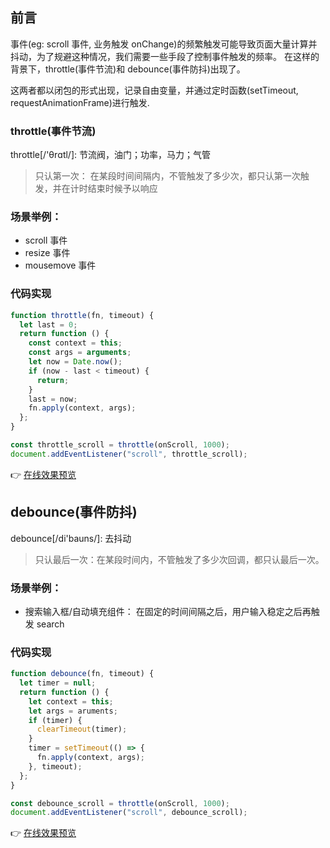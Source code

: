 ## 前言

事件(eg: scroll 事件, 业务触发 onChange)的频繁触发可能导致页面大量计算并抖动，为了规避这种情况，我们需要一些手段了控制事件触发的频率。
在这样的背景下，throttle(事件节流)和 debounce(事件防抖)出现了。

这两者都以闭包的形式出现，记录自由变量，并通过定时函数(setTimeout, requestAnimationFrame)进行触发.

### throttle(事件节流)

throttle[/'θrɑtl/]: 节流阀，油门；功率，马力；气管

> 只认第一次： 在某段时间间隔内，不管触发了多少次，都只认第一次触发，并在计时结束时候予以响应

### 场景举例：

- scroll 事件
- resize 事件
- mousemove 事件

### 代码实现

```js
function throttle(fn, timeout) {
  let last = 0;
  return function () {
    const context = this;
    const args = arguments;
    let now = Date.now();
    if (now - last < timeout) {
      return;
    }
    last = now;
    fn.apply(context, args);
  };
}

const throttle_scroll = throttle(onScroll, 1000);
document.addEventListener("scroll", throttle_scroll);
```

👉 [在线效果预览](https://chenxiaoyao6228.github.io/html-preview/?https://github.com/chenxiaoyao6228/fe-notes/blob/main/代码手写题/_demo/throttle.html)

## debounce(事件防抖)

debounce[/di'bauns/]: 去抖动

> 只认最后一次：在某段时间内，不管触发了多少次回调，都只认最后一次。

### 场景举例：

- 搜索输入框/自动填充组件： 在固定的时间间隔之后，用户输入稳定之后再触发 search

### 代码实现

```js
function debounce(fn, timeout) {
  let timer = null;
  return function () {
    let context = this;
    let args = aruments;
    if (timer) {
      clearTimeout(timer);
    }
    timer = setTimeout(() => {
      fn.apply(context, args);
    }, timeout);
  };
}

const debounce_scroll = throttle(onScroll, 1000);
document.addEventListener("scroll", debounce_scroll);
```

👉 [在线效果预览](https://chenxiaoyao6228.github.io/html-preview/?https://github.com/chenxiaoyao6228/fe-notes/blob/main/代码手写题/_demo/debounce.html)


